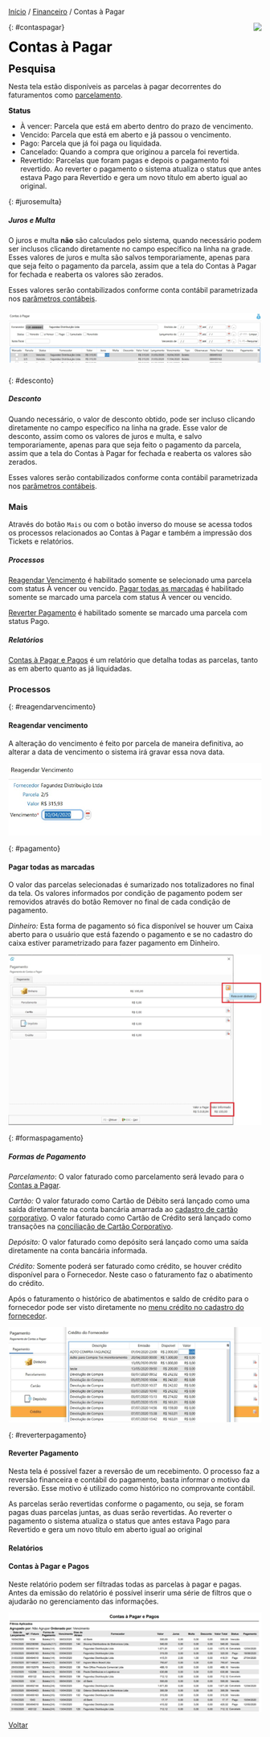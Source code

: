 [Início](index.md) / [Financeiro](financeiro.md) / Contas à Pagar

<a href="http://docs.continentenuvem.com.br/dicas.html#dicas"><img align="right" src="http://docs.continentenuvem.com.br/images/dicas.png"></a>

{: #contaspagar}

<span style="margin-botton:5px;font-weight:bold;font-size:2.0em;color:black">Contas à Pagar</span>

<span style="margin-botton:5px;font-weight:bold;font-size:1.5em;color:black">Pesquisa</span>

Nesta tela estão disponíveis as parcelas à pagar decorrentes do faturamentos como [parcelamento](compras_compra.md#faturamento).

<span style="margin-botton:5px;font-weight:bold;font-size:1.0em;color:black">Status</span>

- À vencer: Parcela que está em aberto dentro do prazo de vencimento.
- Vencido: Parcela que está em aberto e já passou o vencimento.
- Pago: Parcela que já foi paga ou liquidada.
- Cancelado: Quando a compra que originou a parcela foi revertida.
- Revertido: Parcelas que foram pagas e depois o pagamento foi revertido. Ao reverter o pagamento o sistema atualiza o status que antes estava Pago para Revertido e gera um novo título em aberto igual ao original.

{: #jurosemulta}

##### Juros e Multa

O juros e multa **não** são calculados pelo sistema, quando necessário podem ser inclusos clicando diretamente no campo específico na linha na grade. Esses  valores de juros e multa são salvos temporariamente, apenas para que seja feito o pagamento da parcela, assim que a tela do Contas à Pagar for fechada e reaberta os valores são zerados.

Esses valores serão contabilizados conforme conta contábil parametrizada nos [parâmetros contábeis](contabilidade_parametro_contabil_contas_pagar.md#contaspagar).

##### ![](images/financeiro_contas_pagar_juros_multa.jpg)



   {: #desconto}

##### Desconto

Quando necessário, o valor de desconto obtido, pode ser incluso clicando diretamente no campo específico na linha na grade. Esse valor de desconto, assim como os valores de juros e multa, e salvo temporariamente, apenas para que seja feito o pagamento da parcela, assim que a tela do Contas à Pagar for fechada e reaberta os valores são zerados.

Esses valores serão contabilizados conforme conta contábil parametrizada nos [parâmetros contábeis](contabilidade_parametro_contabil_contas_pagar.md#contaspagar).

### Mais 

Através do botão `Mais` ou com o botão inverso do mouse se acessa todos os processos relacionados ao Contas à Pagar e também a impressão dos Tickets e relatórios.

##### Processos

[Reagendar Vencimento](financeiro_contas_pagar.md#reagendarvencimento) é habilitado somente se selecionado uma parcela com status À vencer ou vencido.
[Pagar todas as marcadas](financeiro_contas_pagar.md#pagamento) é habilitado somente se marcado uma parcela com status À vencer ou vencido.

[Reverter Pagamento](financeiro_contas_pagar.md#reverterpagamento) é habilitado somente se marcado uma parcela com status Pago.

##### Relatórios

[Contas à Pagar e Pagos](financeiro_contas_pagar.md#contaspagarepagos) é um relatório que detalha todas as parcelas, tanto as em aberto quanto as já liquidadas.



### Processos

{: #reagendarvencimento}

#### Reagendar vencimento

A alteração do vencimento é feito por parcela de maneira definitiva, ao alterar a data de vencimento o sistema irá gravar essa nova data.

![](images/financeiro_contas_pagar_vencimento.jpg)



{: #pagamento}

#### Pagar todas as marcadas

O valor das parcelas selecionadas é sumarizado nos totalizadores no final da tela.  Os valores informados por condição de pagamento podem ser removidos através do botão Remover no final de cada condição de pagamento.

*Dinheiro:* Esta forma de pagamento só fica disponível se houver um Caixa aberto para o usuário que está fazendo o pagamento e se no cadastro do caixa estiver parametrizado para fazer pagamento em Dinheiro.

![](images/financeiro_contas_pagar_pagamento2.jpg)

{: #formaspagamento}

##### Formas de Pagamento

*Parcelamento*:  O valor faturado como parcelamento será levado para o [Contas a Pagar](financeiro_contas_pagar.md#contaspagar).

*Cartão:* O valor faturado como Cartão de Débito será lançado como uma saída diretamente na conta bancária amarrada ao [cadastro de cartão corporativo](financeiro_cartao_corporativo.md#cadastro). 
              O valor faturado como Cartão de Crédito será lançado como transações na [conciliação de Cartão Corporativo](financeiro_cartao_corporativo.md#conciliacao).

*Depósito:* O valor faturado como depósito será lançado como uma saída diretamente na conta bancária informada.

*Crédito:* Somente poderá ser faturado como crédito, se houver crédito disponível para o Fornecedor. Neste caso o faturamento faz o abatimento do crédito.

Após o faturamento o histórico de abatimentos e saldo de crédito para o fornecedor pode ser visto diretamente no [menu crédito no cadastro do fornecedor](compras_fornecedor.md#credito).

![](images/financeiro_contas_pagar_credito.jpg)





{: #reverterpagamento}

#### Reverter Pagamento

Nesta tela  é possível fazer a reversão de um recebimento. O processo faz a reversão financeira e contábil do pagamento, basta informar o motivo da reversão. Esse motivo é utilizado como histórico no comprovante contábil.

As parcelas serão revertidas conforme o pagamento, ou seja, se foram pagas duas parcelas juntas, as duas serão revertidas. Ao reverter o pagamento o sistema atualiza o status que antes estava Pago para Revertido e gera um novo título em aberto igual ao original



#### Relatórios

#### Contas à Pagar e Pagos

Neste relatório podem ser filtradas todas as parcelas à pagar e pagas. Antes da emissão do relatório é possível inserir uma série de filtros que o ajudarão no gerenciamento das informações.

![](images/financeiro_contas_pagar_relatorio.jpg)





[Voltar](financeiro.md#financeirocontaspagar)



